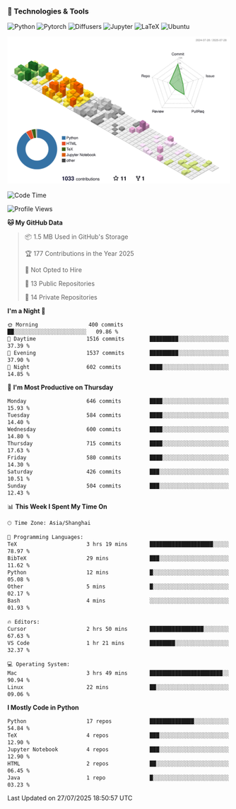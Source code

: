 ### 🧰 Technologies & Tools

![Python](https://img.shields.io/badge/python-%233776AB.svg?style=for-the-badge&logo=python&logoColor=white)
![Pytorch](https://img.shields.io/badge/pytorch-%23EE4C2C.svg?style=for-the-badge&logo=pytorch&logoColor=white)
![Diffusers](https://img.shields.io/badge/diffusers-HuggingFace-yellow?style=for-the-badge&logo=huggingface&logoColor=black)
![Jupyter](https://img.shields.io/badge/Jupyter-%23F37626.svg?style=for-the-badge&logo=Jupyter&logoColor=white)
![LaTeX](https://img.shields.io/badge/LaTeX-47A141?style=for-the-badge&logo=latex&logoColor=white)
![Ubuntu](https://img.shields.io/badge/Ubuntu-E95420?style=for-the-badge&logo=ubuntu&logoColor=white)


<!--![](https://raw.githubusercontent.com/BorisYang326/BorisYang326/output/github-contribution-grid-snake-dark.svg) -->
![](./profile-3d-contrib/profile-season-animate.svg)

<!--START_SECTION:waka-->
![Code Time](http://img.shields.io/badge/Code%20Time-947%20hrs%205%20mins-blue)

![Profile Views](http://img.shields.io/badge/Profile%20Views-1-blue)

**🐱 My GitHub Data** 

> 📦 1.5 MB Used in GitHub's Storage 
 > 
> 🏆 177 Contributions in the Year 2025
 > 
> 🚫 Not Opted to Hire
 > 
> 📜 13 Public Repositories 
 > 
> 🔑 14 Private Repositories 
 > 
**I'm a Night 🦉** 

```text
🌞 Morning                400 commits         ██░░░░░░░░░░░░░░░░░░░░░░░   09.86 % 
🌆 Daytime                1516 commits        █████████░░░░░░░░░░░░░░░░   37.39 % 
🌃 Evening                1537 commits        █████████░░░░░░░░░░░░░░░░   37.90 % 
🌙 Night                  602 commits         ████░░░░░░░░░░░░░░░░░░░░░   14.85 % 
```
📅 **I'm Most Productive on Thursday** 

```text
Monday                   646 commits         ████░░░░░░░░░░░░░░░░░░░░░   15.93 % 
Tuesday                  584 commits         ████░░░░░░░░░░░░░░░░░░░░░   14.40 % 
Wednesday                600 commits         ████░░░░░░░░░░░░░░░░░░░░░   14.80 % 
Thursday                 715 commits         ████░░░░░░░░░░░░░░░░░░░░░   17.63 % 
Friday                   580 commits         ████░░░░░░░░░░░░░░░░░░░░░   14.30 % 
Saturday                 426 commits         ███░░░░░░░░░░░░░░░░░░░░░░   10.51 % 
Sunday                   504 commits         ███░░░░░░░░░░░░░░░░░░░░░░   12.43 % 
```


📊 **This Week I Spent My Time On** 

```text
🕑︎ Time Zone: Asia/Shanghai

💬 Programming Languages: 
TeX                      3 hrs 19 mins       ████████████████████░░░░░   78.97 % 
BibTeX                   29 mins             ███░░░░░░░░░░░░░░░░░░░░░░   11.62 % 
Python                   12 mins             █░░░░░░░░░░░░░░░░░░░░░░░░   05.08 % 
Other                    5 mins              █░░░░░░░░░░░░░░░░░░░░░░░░   02.17 % 
Bash                     4 mins              ░░░░░░░░░░░░░░░░░░░░░░░░░   01.93 % 

🔥 Editors: 
Cursor                   2 hrs 50 mins       █████████████████░░░░░░░░   67.63 % 
VS Code                  1 hr 21 mins        ████████░░░░░░░░░░░░░░░░░   32.37 % 

💻 Operating System: 
Mac                      3 hrs 49 mins       ███████████████████████░░   90.94 % 
Linux                    22 mins             ██░░░░░░░░░░░░░░░░░░░░░░░   09.06 % 
```

**I Mostly Code in Python** 

```text
Python                   17 repos            ██████████████░░░░░░░░░░░   54.84 % 
TeX                      4 repos             ███░░░░░░░░░░░░░░░░░░░░░░   12.90 % 
Jupyter Notebook         4 repos             ███░░░░░░░░░░░░░░░░░░░░░░   12.90 % 
HTML                     2 repos             ██░░░░░░░░░░░░░░░░░░░░░░░   06.45 % 
Java                     1 repo              █░░░░░░░░░░░░░░░░░░░░░░░░   03.23 % 
```




 Last Updated on 27/07/2025 18:50:57 UTC
<!--END_SECTION:waka-->
